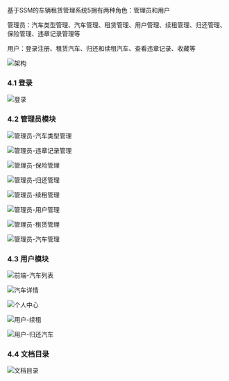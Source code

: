 

基于SSM的车辆租赁管理系统5拥有两种角色：管理员和用户

管理员：汽车类型管理、汽车管理、租赁管理、用户管理、续租管理、归还管理、保险管理、违章记录管理等

用户：登录注册、租赁汽车、归还和续租汽车、查看违章记录、收藏等

![架构](https://www.codeshop.fun/Typora-Images/202403052256075.jpg)


### 4.1 登录

![登录](https://www.codeshop.fun/Typora-Images/202403052257116.jpg)

### 4.2 管理员模块

![管理员-汽车类型管理](https://www.codeshop.fun/Typora-Images/202403052257631.jpg)

![管理员-违章记录管理](https://www.codeshop.fun/Typora-Images/202403052257649.jpg)

![管理员-保险管理](https://www.codeshop.fun/Typora-Images/202403052257680.jpg)

![管理员-归还管理](https://www.codeshop.fun/Typora-Images/202403052257699.jpg)

![管理员-续租管理](https://www.codeshop.fun/Typora-Images/202403052257738.jpg)

![管理员-用户管理](https://www.codeshop.fun/Typora-Images/202403052257722.jpg)

![管理员-租赁管理](https://www.codeshop.fun/Typora-Images/202403052257364.jpg)

![管理员-汽车管理](https://www.codeshop.fun/Typora-Images/202403052257436.jpg)

### 4.3 用户模块

![前端-汽车列表](https://www.codeshop.fun/Typora-Images/202403052257809.jpg)

![汽车详情](https://www.codeshop.fun/Typora-Images/202403052257531.jpg)

![个人中心](https://www.codeshop.fun/Typora-Images/202403052258616.jpg)

![用户-续租](https://www.codeshop.fun/Typora-Images/202403052258814.jpg)

![用户-归还汽车](https://www.codeshop.fun/Typora-Images/202403052258824.jpg)

### 4.4 文档目录

![文档目录](https://www.codeshop.fun/Typora-Images/202403052257336.jpg)





